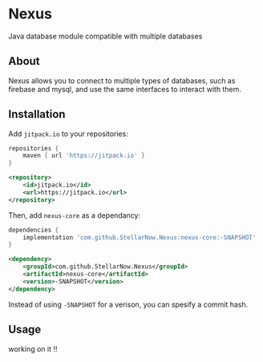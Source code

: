 # Nexus
Java database module compatible with multiple databases

## About
Nexus allows you to connect to multiple types of databases, such as firebase and mysql, and use the same interfaces to interact with them.

## Installation

Add `jitpack.io` to your repositories:

```gradle
repositories {
    maven { url 'https://jitpack.io' }
}
```
```xml
<repository>
    <id>jitpack.io</id>
    <url>https://jitpack.io</url>
</repository>
```

Then, add `nexus-core` as a dependancy:

```gradle
dependencies {
    implementation 'com.github.StellarNow.Nexus:nexus-core:-SNAPSHOT'
}
```
```xml
<dependency>
    <groupId>com.github.StellarNow.Nexus</groupId>
    <artifactId>nexus-core</artifactId>
    <version>-SNAPSHOT</version>
</dependency>
```

Instead of using `-SNAPSHOT` for a verison, you can spesify a commit hash.

## Usage

working on it ‼️
